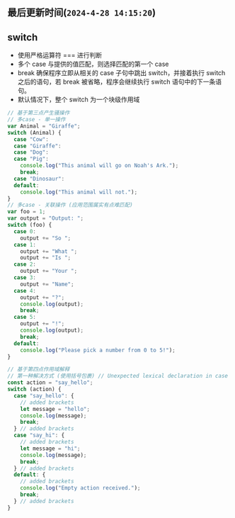 <!--
 * @Description: 记录文档
 * @Author: prui
 * @Date: 2024-04-28 14:11:31
 * @LastEditTime: 2024-04-28 14:14:45
 * @LastEditors: prui
 * 不忘初心,不负梦想
-->

## 最后更新时间(`2024-4-28 14:15:20`)

## switch

- 使用严格运算符 === 进行判断
- 多个 case 与提供的值匹配，则选择匹配的第一个 case
- break 确保程序立即从相关的 case 子句中跳出 switch，并接着执行 switch 之后的语句，若 break 被省略，程序会继续执行 switch 语句中的下一条语句。
- 默认情况下，整个 switch 为一个块级作用域

```js
// 基于第三点产生骚操作
// 多case - 单一操作
var Animal = "Giraffe";
switch (Animal) {
  case "Cow":
  case "Giraffe":
  case "Dog":
  case "Pig":
    console.log("This animal will go on Noah's Ark.");
    break;
  case "Dinosaur":
  default:
    console.log("This animal will not.");
}
// 多case - 关联操作 (应用范围属实有点难匹配)
var foo = 1;
var output = "Output: ";
switch (foo) {
  case 0:
    output += "So ";
  case 1:
    output += "What ";
    output += "Is ";
  case 2:
    output += "Your ";
  case 3:
    output += "Name";
  case 4:
    output += "?";
    console.log(output);
    break;
  case 5:
    output += "!";
    console.log(output);
    break;
  default:
    console.log("Please pick a number from 0 to 5!");
}
```

```js
// 基于第四点作用域解释
// 第一种解决方式 (使用括号包裹) // Unexpected lexical declaration in case block 不知道这个错误还会不会提示，因为 ECMAScript 规定，在 switch 语句的 case 或 default 子句内部不允许直接声明变量。TODO待验证....
const action = "say_hello";
switch (action) {
  case "say_hello": {
    // added brackets
    let message = "hello";
    console.log(message);
    break;
  } // added brackets
  case "say_hi": {
    // added brackets
    let message = "hi";
    console.log(message);
    break;
  } // added brackets
  default: {
    // added brackets
    console.log("Empty action received.");
    break;
  } // added brackets
}
```
